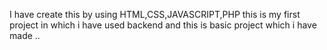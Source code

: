 I have create this by using HTML,CSS,JAVASCRIPT,PHP this is my first project in which i have used backend and this is basic project which i have made ..

